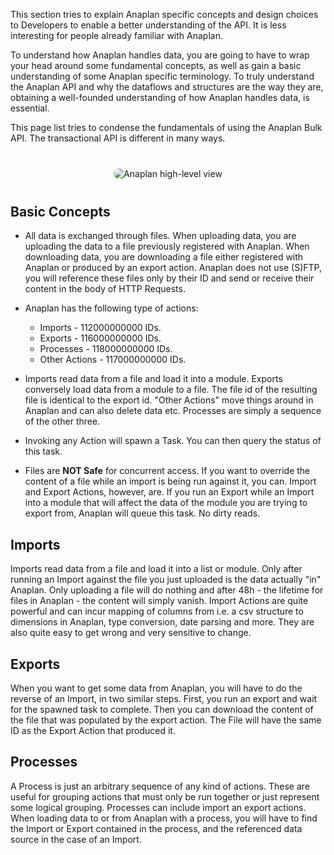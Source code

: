 This section tries to explain Anaplan specific concepts and design choices to Developers to enable a better
understanding of the API. It is less interesting for people
already familiar with Anaplan.

To understand how Anaplan handles data, you are going to have to wrap your head around some fundamental concepts, as
well as gain a basic understanding of some Anaplan specific terminology. To truly understand the Anaplan API and why the
dataflows and structures are the way they are, obtaining a well-founded understanding of how Anaplan handles data, is
essential.

This page list tries to condense the fundamentals of using the Anaplan Bulk API. The transactional API is different
in many ways.


<p align="center" style="margin: 40px 0 40px 0;">
    <img src="../img/anaplan-overview.webp" alt='Anaplan high-level view' style="border-radius: 15px">
</p>

## Basic Concepts

- All data is exchanged through files. When uploading data, you are uploading the data to a file previously registered
  with Anaplan. When downloading data, you are downloading a file either registered with Anaplan or produced by an
  export action. Anaplan does not use (S)FTP, you will reference these files only by their ID and send or receive their
  content in the body of HTTP Requests.
- Anaplan has the following type of actions:
    - Imports - 112000000000 IDs.
    - Exports - 116000000000 IDs.
    - Processes - 118000000000 IDs.
    - Other Actions - 117000000000 IDs.
  
- Imports read data from a file and load it into a module. Exports conversely load data from a module to a file. The
  file id of the resulting file is identical to the export id. "Other Actions" move things around in Anaplan and can
  also delete data etc. Processes are simply a sequence of the other three.
- Invoking any Action will spawn a Task. You can then query the status of this task.
- Files are **NOT Safe** for concurrent access. If you want to override the content of a file while an import is being
  run against it, you can. Import and Export Actions, however, are. If you run an Export while an Import into a module
  that will affect the data of the module you are trying to export from, Anaplan will queue this task. No dirty reads.

## Imports

Imports read data from a file and load it into a list or module. Only after running an Import against the file you just
uploaded is the data actually "in" Anaplan. Only uploading a file will do nothing and after 48h - the lifetime for files
in Anaplan - the content will simply vanish. Import Actions are quite powerful and can incur mapping of columns from
i.e. a csv structure to dimensions in Anaplan, type conversion, date parsing and more. They are also quite easy to get
wrong and very sensitive to change.

## Exports

When you want to get some data from Anaplan, you will have to do the reverse of an Import, in two similar steps. First,
you run an export and wait for the spawned task to complete. Then you can download the content of the file that was
populated by the export action. The File will have the same ID as the Export Action that produced it.

## Processes

A Process is just an arbitrary sequence of any kind of actions. These are useful for grouping actions that must only be
run together or just represent some logical grouping. Processes can include import an export actions. When loading data
to or from Anaplan with a process, you will have to find the Import or Export contained in the process, and the
referenced data source in the case of an Import.
